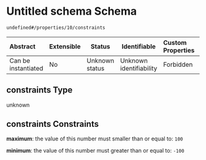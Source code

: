 # Untitled schema Schema

```txt
undefined#/properties/10/constraints
```




| Abstract            | Extensible | Status         | Identifiable            | Custom Properties | Additional Properties | Access Restrictions | Defined In                                                              |
| :------------------ | ---------- | -------------- | ----------------------- | :---------------- | --------------------- | ------------------- | ----------------------------------------------------------------------- |
| Can be instantiated | No         | Unknown status | Unknown identifiability | Forbidden         | Allowed               | none                | [link.schema.json\*](../../out/link.schema.json "open original schema") |

## constraints Type

unknown

## constraints Constraints

**maximum**: the value of this number must smaller than or equal to: `100`

**minimum**: the value of this number must greater than or equal to: `-100`
